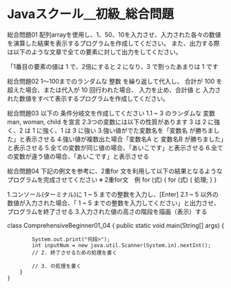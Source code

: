 # Javaスクール＿初級_総合問題
総合問題01
配列arrayを使用し、1、50、10を入力させ、入力された各々の数値を演算した結果を表示するプログラムを作成してください。
また、出力する際は以下のような文章で全ての要素に対して出力をしてください。

「1番目の要素の値は 1 で、2倍にすると 2 になり、3 で割ったあまりは 1 です

総合問題02
1～100までのランダムな 整数 を繰り返して代入し、
合計が 100 を超えた場合、または代入が 10 回行われた場合、
入力を止め、合計値 と 入力された数値をすべて表示するプログラムを作成してください。

総合問題03
以下の 条件分岐文を作成してください
1.1 ~ 3 のランダムな 変数 man, woman, child を宣言
2.3つの変数には以下の性質があります
  3 は 2 に強く、2 は 1 に強く、1 は 3 に強い
3.強い値がでた変数名を「変数名 が勝ちました」と表示させる
4.強い値が複数出た場合「変数名A と 変数名B が勝ちました」と表示させる
5.全ての変数が同じ値の場合、「あいこです」と表示させる
6.全ての変数が違う値の場合、「あいこです」と表示させる

総合問題04
下記の例文を参考に、2重for 文を利用して以下の結果となるようなプログラムを完成させてください
※ 2重for文　例
  for (式) {
    for (式) {
      処理;
    }
  }
    
1.コンソール(ターミナル)に 1 ~ 5 までの整数を入力し、[Enter]
2.1 ~ 5 以外の数値が入力された場合、「 1 ~ 5 までの整数を入力してください」と出力させ、プログラムを終了させる
3.入力された値の高さの階段を描画（表示）する

class ComprehensiveBeginner01_04 {
        public static void main(String[] args) {
    
            System.out.print("何段>");
            int inputNum = new java.util.Scanner(System.in).nextInt();
            // 2. 終了させるための処理を書く
            
            // 3. の処理を書く
        }
    }
    
